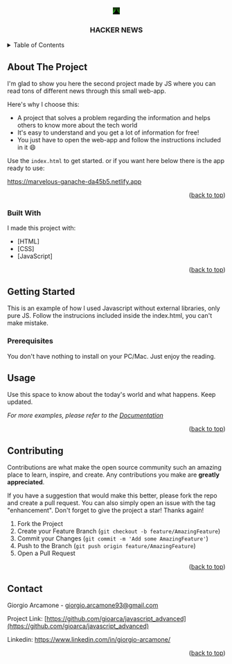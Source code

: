 <a name="readme-top"></a>

<!-- PROJECT LOGO -->
<br />
<div align="center">
  <a href="https://github.com/gioarca/javascript_advanced">
    <img src="ASSETS/IMG/favicon-16x16.png" alt="Logo" width="16" height="16">
  </a>
  <h3 align="center">HACKER NEWS</h3>
</div>


<!-- TABLE OF CONTENTS -->
<details>
  <summary>Table of Contents</summary>
  <ol>
    <li>
      <a href="#about-the-project">About The Project</a>
      <ul>
        <li><a href="#built-with">Built With</a></li>
      </ul>
    </li>
    <li>
      <a href="#getting-started">Getting Started</a>
      <ul>
        <li><a href="#prerequisites">Prerequisites</a></li>
      </ul>
    </li>
    <li><a href="#usage">Usage</a></li>
    <li><a href="#contributing">Contributing</a></li>
    <li><a href="#contact">Contact</a></li>
  </ol>
</details>



<!-- ABOUT THE PROJECT -->
## About The Project

I'm glad to show you here the second project made by JS where you can read tons of different news through this small web-app.

Here's why I choose this:
* A project that solves a problem regarding the information and helps others to know more about the tech world
* It's easy to understand and you get a lot of information for free!
* You just have to open the web-app and follow the instructions included in it :smile:

Use the `index.html` to get started. or if you want here below there is the app ready to use:

<a href="https://marvelous-ganache-da45b5.netlify.app" target="_blank">https://marvelous-ganache-da45b5.netlify.app</a>

<p align="right">(<a href="#readme-top">back to top</a>)</p>


### Built With

I made this project with:

* [HTML]
* [CSS]
* [JavaScript]

<p align="right">(<a href="#readme-top">back to top</a>)</p>



<!-- GETTING STARTED -->
## Getting Started

This is an example of how I used Javascript without external libraries, only pure JS.
Follow the instrucions included inside the index.html, you can't make mistake.

### Prerequisites

You don't have nothing to install on your PC/Mac. Just enjoy the reading.



<!-- USAGE EXAMPLES -->
## Usage

Use this space to know about the today's world and what happens. Keep updated.

_For more examples, please refer to the [Documentation](https://github.com/HackerNews/API)_

<p align="right">(<a href="#readme-top">back to top</a>)</p>




<!-- CONTRIBUTING -->
## Contributing

Contributions are what make the open source community such an amazing place to learn, inspire, and create. Any contributions you make are **greatly appreciated**.

If you have a suggestion that would make this better, please fork the repo and create a pull request. You can also simply open an issue with the tag "enhancement".
Don't forget to give the project a star! Thanks again!

1. Fork the Project
2. Create your Feature Branch (`git checkout -b feature/AmazingFeature`)
3. Commit your Changes (`git commit -m 'Add some AmazingFeature'`)
4. Push to the Branch (`git push origin feature/AmazingFeature`)
5. Open a Pull Request

<p align="right">(<a href="#readme-top">back to top</a>)</p>


<!-- CONTACT -->
## Contact

Giorgio Arcamone - giorgio.arcamone93@gmail.com

Project Link: [https://github.com/gioarca/javascript_advanced](https://github.com/gioarca/javascript_advanced)

Linkedin: https://www.linkedin.com/in/giorgio-arcamone/

<p align="right">(<a href="#readme-top">back to top</a>)</p>
